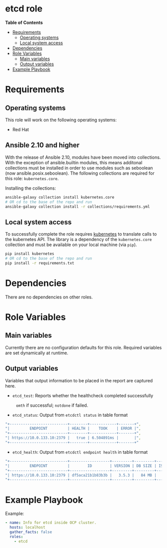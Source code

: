 # etcd role

**Table of Contents**
- [Requirements](#requirements)
  * [Operating systems](#operating-systems)
  * [Local system access](#local-system-access)
- [Dependencies](#dependencies)
- [Role Variables](#role-variables)
  * [Main variables](#main-variables)
  * [Output variables](#output-variables)
- [Example Playbook](#example-playbook)

# Requirements
## Operating systems
This role will work on the following operating systems:

 * Red Hat

## Ansible 2.10 and higher

With the release of Ansible 2.10, modules have been moved into collections.  With the exception of ansible.builtin modules, this means additonal collections must be installed in order to use modules such as seboolean (now ansible.posix.seboolean).  The following collections are required for this role: `kubernetes.core`.  

Installing the collections:  

```sh
ansible-galaxy collection install kubernetes.core
# OR cd to the base of the repo and run
ansible-galaxy collection install -r collections/requirements.yml
```

## Local system access

To successfully complete the role requires [kubernetes](https://pypi.org/project/kubernetes/) to translate calls to the kubernetes API. The library is a dependency of the `kubernetes.core` collection and must be available on your local machine (via `pip`).

```sh
pip install kubernetes
# OR cd to the base of the repo and run
pip install -r requirements.txt
```

# Dependencies

There are no dependencies on other roles.

# Role Variables

## Main variables

Currently there are no configuration defaults for this role. Required variables are set dynamically at runtime.

## Output variables

Variables that output information to be placed in the report are captured here.

* `etcd_test`: Reports whether the healthcheck completed successfully 

&ensp;&ensp;&ensp;&ensp;&ensp;`omth` if successful; `notdone` if failed.

* `etcd_status`: Output from `etcdctl status` in table format

```yaml
"+--------------------------+--------+------------+-------+",
"|         ENDPOINT         | HEALTH |    TOOK    | ERROR |",
"+--------------------------+--------+------------+-------+",
"| https://10.0.133.10:2379 |   true | 6.504891ms |       |",
"+--------------------------+--------+------------+-------+"
```

* `etcd_health`: Output from `etcdctl endpoint health` in table format

```yaml
"+--------------------------+------------------+---------+---------+-----------+------------+-----------+------------+--------------------+--------+",
"|         ENDPOINT         |        ID        | VERSION | DB SIZE | IS LEADER | IS LEARNER | RAFT TERM | RAFT INDEX | RAFT APPLIED INDEX | ERRORS |",
"+--------------------------+------------------+---------+---------+-----------+------------+-----------+------------+--------------------+--------+",
"| https://10.0.133.10:2379 | df5aca21b1b83b3b |   3.5.3 |   84 MB |      true |      false |         6 |      34240 |              34240 |        |",
"+--------------------------+------------------+---------+---------+-----------+------------+-----------+------------+--------------------+--------+"
```

# Example Playbook

Example:

```yaml
- name: Info for etcd inside OCP cluster.
  hosts: localhost
  gather_facts: false
  roles:
    - etcd
```
